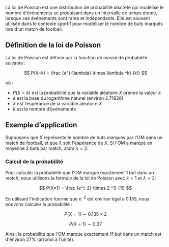 La loi de Poisson est une distribution de probabilité discrète qui modélise le nombre d'événements se produisant dans un intervalle de temps donné, lorsque ces événements sont rares et indépendants. Elle est souvent utilisée dans le contexte sportif pour modéliser le nombre de buts marqués lors d'un match de football.

## **Définition de la loi de Poisson**

La loi de Poisson est définie par la fonction de masse de probabilité suivante :

$$ P(X=k) = \frac {e^{-\lambda} \times \lambda ^k} {k!} $$

où :

- $P(X=k)$ est la probabilité que la variable aléatoire $X$ prenne la valeur $k$
- $e$ est la base du logarithme naturel (environ 2.71828)
- $\lambda$ est l’espérance de la variable aléatoire $X$
- $k$ est le nombre d’événements

## Exemple d’application

Supposons que $X$ représente le nombre de buts marqués par l'OM dans un match de football, et que $\lambda$ soit l'espérance de $X$. Si l'OM a marqué en moyenne 2 buts par match, alors $\lambda=2$.

### **Calcul de la probabilité**

Pour calculer la probabilité que l'OM marque exactement 1 but dans un match, nous utilisons la formule de la loi de Poisson avec $k=1$ et $\lambda=2$:

$$ P(X=1) = \frac {e^{-2} \times 2 ^1} {1!} $$

En utilisant l'indication fournie que $e^{-2}$ est environ égal à 0.135, nous pouvons calculer la probabilité :

$$ P(X=1) \sim 0.135 \times 2 $$

$$ P(X=1) \sim 0.27 $$

Ainsi, la probabilité que l'OM marque exactement 11 but dans un match est d'environ 27% (arrondi à l'unité).